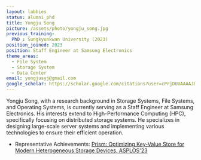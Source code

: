 ```yaml
---
layout: labbies
status: alumni_phd
title: Yongju Song
picture: /assets/photo/yongju_song.jpg
previous_training:  
  PhD : Sungkyunkwan University (2023)
position_joined: 2023
position: Staff Engineer at Samsung Electronics
theme_areas:
  - File System
  - Storage System
  - Data Center
email: yongjusyj@gmail.com
google_scholar: https://scholar.google.com/citations?user=cPrjDUUAAAAJ&hl=ko
---
```


Yongju Song, with a research background in Storage Systems, File Systems, and Operating Systems, is currently serving as a Staff Engineer at Samsung Electronics.
His interests extend to High-Performance Computing (HPC), specifically focusing on distributed storage systems.
He specializes in designing large-scale server systems and implementing various technologies to ensure their efficient operation.
* Representative Achievements: [Prism: Optimizing Key-Value Store for Modern Heterogeneous Storage Devices, ASPLOS'23](https://dl.acm.org/doi/10.1145/3575693.3575722)

